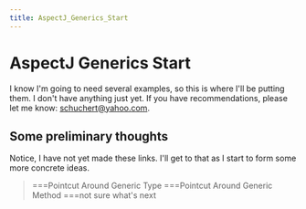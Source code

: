 ```yaml
---
title: AspectJ_Generics_Start
---
```

# AspectJ Generics Start

I know I'm going to need several examples, so this is where I'll be putting them. I don't have anything just yet. If you have recommendations, please let me know: schuchert@yahoo.com.

## Some preliminary thoughts
Notice, I have not yet made these links. I'll get to that as I start to form some more concrete ideas.
> ===Pointcut Around Generic Type
> ===Pointcut Around Generic Method
> ===not sure what's next